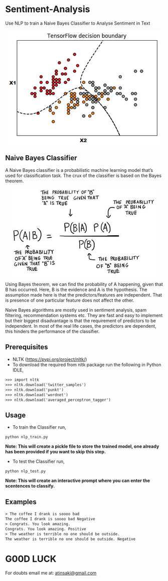 # Sentiment-Analysis
Use NLP to train a Naive Bayes Classifier to Analyse Sentiment in Text

<p align="center">
<img src="https://github.com/crypto-code/Sentiment-Analysis/blob/master/assets/model.png" align="middle" />   </p>

## Naive Bayes Classifier

A Naive Bayes classifier is a probabilistic machine learning model that’s used for classification task. The crux of the classifier is based on the Bayes theorem.

<p align="center">
<img src="https://github.com/crypto-code/Sentiment-Analysis/blob/master/assets/bayes_theorem.jpg" align="middle" />   </p>

Using Bayes theorem, we can find the probability of A happening, given that B has occurred. Here, B is the evidence and A is the hypothesis. The assumption made here is that the predictors/features are independent. That is presence of one particular feature does not affect the other. 

Naive Bayes algorithms are mostly used in sentiment analysis, spam filtering, recommendation systems etc. They are fast and easy to implement but their biggest disadvantage is that the requirement of predictors to be independent. In most of the real life cases, the predictors are dependent, this hinders the performance of the classifier.

## Prerequisites
- NLTK (https://pypi.org/project/nltk/)
- To download the required from nltk package run the following in Python IDLE,
```
>>> import nltk
>>> nltk.download('twitter_samples')
>>> nltk.download('punkt')
>>> nltk.download('wordnet')
>>> nltk.download('averaged_perceptron_tagger')
```

## Usage

- To train the Classifier run,
```
python nlp_train.py
```
**Note: This will create a pickle file to store the trained model, one already has been provided if you want to skip this step.**

- To test the Classifier run,
```
python nlp_test.py
```
**Note: This will create an interactive prompt where you can enter the scentences to classify.**

## Examples

```
> The coffee I drank is soooo bad
The coffee I drank is soooo bad Negative
> Congrats. You look amazing.
Congrats. You look amazing. Positive
> The weather is terrible no one should be outside.
The weather is terrible no one should be outside. Negative
```


# G00D LUCK

For doubts email me at:
atinsaki@gmail.com
